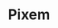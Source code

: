 ---
layout: project
categories: link
weight: 3
title: Pixem
link: "http://pixem.mtk.me/"
work_preview: "/uploads/pixem.png"
---